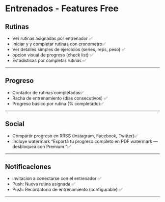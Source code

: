 # Entrenados - Features Free

## Rutinas
- Ver rutinas asignadas por entrenador ✅ 
- Iniciar y y completar rutinas con cronometro✅ 
- Ver detalles simples de ejercicios (series, reps, peso) ✅ 
- opcion visual de progreso (check list) ✅ 
- Estadísticas por completar rutinas ✅ 

---

## Progreso
- Contador de rutinas completadas✅ 
- Racha de entrenamiento (días consecutivos) ✅ 
- Progreso básico por rutina (% completado)✅ 
---

## Social
- Compartir progreso en RRSS (Instagram, Facebook, Twitter)✅ 
- Incluye watermark “Exportá tu progreso completo en PDF watermark — desbloqueá con Premium ”✅ 

---

## Notificaciones
- invitacion a conectarse con el entrenador ✅ 
- Push: Nueva rutina asignada ✅ 
- Push: Recordatorio de entrenamiento (configurable) ✅ 

---
